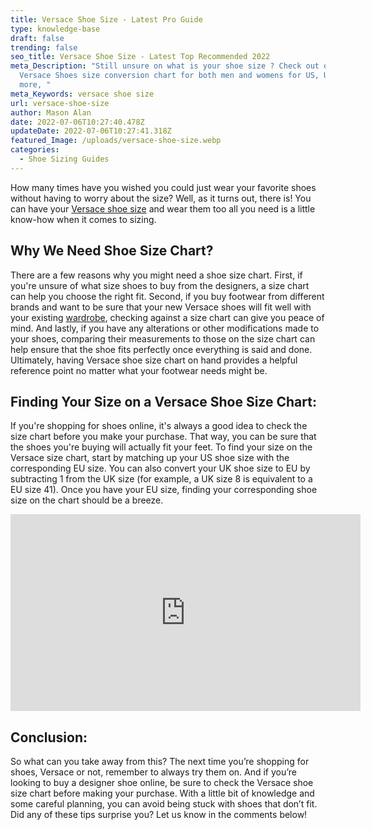 ```yaml
---
title: Versace Shoe Size - Latest Pro Guide
type: knowledge-base
draft: false
trending: false
seo_title: Versace Shoe Size - Latest Top Recommended 2022
meta_Description: "Still unsure on what is your shoe size ? Check out our
  Versace Shoes size conversion chart for both men and womens for US, UK and
  more, "
meta_Keywords: versace shoe size
url: versace-shoe-size
author: Mason Alan
date: 2022-07-06T10:27:40.478Z
updateDate: 2022-07-06T10:27:41.318Z
featured_Image: /uploads/versace-shoe-size.webp
categories:
  - Shoe Sizing Guides
---
```

How many times have you wished you could just wear your favorite shoes without having to worry about the size? Well, as it turns out, there is! You can have your [Versace shoe size](https://shoesspy.com/versace-shoe-size/) and wear them too all you need is a little know-how when it comes to sizing.

## Why We Need Shoe Size Chart?

There are a few reasons why you might need a shoe size chart. First, if you're unsure of what size shoes to buy from the designers, a size chart can help you choose the right fit. Second, if you buy footwear from different brands and want to be sure that your new Versace shoes will fit well with your existing <a href="https://eco-age.com/resources/how-care-your-clothes-and-keep-them-longer/" target="_blank" rel = "nofollow" rel="noopener">wardrobe</a>, checking against a size chart can give you peace of mind. And lastly, if you have any alterations or other modifications made to your shoes, comparing their measurements to those on the size chart can help ensure that the shoe fits perfectly once everything is said and done. Ultimately, having Versace shoe size chart on hand provides a helpful reference point no matter what your footwear needs might be.

## Finding Your Size on a Versace Shoe Size Chart:

If you're shopping for shoes online, it's always a good idea to check the size chart before you make your purchase. That way, you can be sure that the shoes you're buying will actually fit your feet. To find your size on the Versace size chart, start by matching up your US shoe size with the corresponding EU size. You can also convert your UK shoe size to EU by subtracting 1 from the UK size (for example, a UK size 8 is equivalent to a EU size 41). Once you have your EU size, finding your corresponding shoe size on the chart should be a breeze.

<iframe width="560" height="315" src="https://www.youtube.com/embed/PKrvYu7kCw4" title="YouTube video player" frameborder="0" allow="accelerometer; autoplay; clipboard-write; encrypted-media; gyroscope; picture-in-picture" allowfullscreen></iframe>

## Conclusion:

So what can you take away from this? The next time you’re shopping for shoes, Versace or not, remember to always try them on. And if you’re looking to buy a designer shoe online, be sure to check the Versace shoe size chart before making your purchase. With a little bit of knowledge and some careful planning, you can avoid being stuck with shoes that don’t fit. Did any of these tips surprise you? Let us know in the comments below!